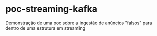 # poc-streaming-kafka
Demonstração de uma poc sobre a ingestão de anúncios "falsos" para dentro de uma estrutura em streaming
